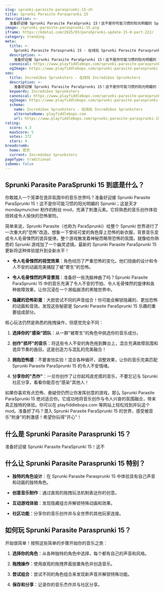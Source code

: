 ```yaml
---
slug: sprunki-parasite-parasprunki-15-zh
title: Sprunki Parasite Parasprunki 15
description: >-
  准备好迎接 Sprunki Parasite ParaSprunki 15！这不是你可能习惯的阳光明媚的 Sprunki；这是天才 mondaymuncher 制作的粉丝 mod，充满了刺激元素。它将熟悉的音乐创作体验扭转成令人愉快的恐怖冒险。
image: /sprunki-parasite-parasprunki-15.png
iframe: https://kdata1.com/2025/03/paraSprunki-update-15-0-part-222/
category: trending
meta:
  title: >-
    Sprunki Parasite Parasprunki 15 - 在线玩 Sprunki Parasite Parasprunki 15
  description: >-
    准备好迎接 Sprunki Parasite ParaSprunki 15！这不是你可能习惯的阳光明媚的 Sprunki；这是天才 mondaymuncher 制作的粉丝 mod，充满了刺激元素。它将熟悉的音乐创作体验扭转成令人愉快的恐怖冒险。
  canonical: https://www.playfiddlebops.com/sprunki-parasite-parasprunki-15/
  ogImage: https://www.playfiddlebops.com/sprunki-parasite-parasprunki-15.png
seo:
  title: Incredibox Sprunksters - 在线玩 Incredibox Sprunksters
  description: >-
    准备好迎接 Sprunki Parasite ParaSprunki 15！这不是你可能习惯的阳光明媚的 Sprunki；这是天才 mondaymuncher 制作的粉丝 mod，充满了刺激元素。它将熟悉的音乐创作体验扭转成令人愉快的恐怖冒险。
  keywords: Incredibox Sprunksters
  canonical: https://www.playfiddlebops.com/sprunki-parasite-parasprunki-15/
  ogImage: https://www.playfiddlebops.com/sprunki-parasite-parasprunki-15.png
  schema:
    name: Incredibox Sprunksters - 在线玩 Incredibox Sprunksters
    alternateName: playfiddlebops.com
    url: https://www.playfiddlebops.com/sprunki-parasite-parasprunki-15/
rating:
  score: 4.3
  maxScore: 5
  votes: 372
  stars: 4
breadcrumb:
  home: 首页
  current: Incredibox Sprunksters
pageType: traditional
isDemo: false
---
```


## Sprunki Parasite ParaSprunki 15 到底是什么？

你敢踏入一个笼罩在诡异氛围中的音乐世界吗？准备好迎接 Sprunki Parasite ParaSprunki 15！这不是你可能习惯的阳光明媚的 Sprunki；这是天才 mondaymuncher 制作的粉丝 mod，充满了刺激元素。它将熟悉的音乐创作体验扭转成令人愉快的恐怖冒险。

简单来说，Sprunki Parasite（也称为 ParaSprunki）给整个 Sprunki 世界进行了一次重大的"恐怖"改造。想象一下曾经可爱的角色穿上恐怖的新衣服，背景音乐变成令人毛骨悚然的诡异旋律。整个游戏散发着神秘而略带恐怖的氛围，就像给你熟悉的 Sprunki 游戏加了一个幽灵滤镜。最新的 Sprunki Parasite ParaSprunki 15 更新将这种体验提升到全新水平！

- **令人毛骨悚然的视觉效果**：角色经历了严重恐怖的变化。他们扭曲的设计和令人不安的动画完美捕捉了被"寄生"的恐怖。

- **令人毛骨悚然的声音景观**：准备好一些洗脑神曲了吗？Sprunki Parasite ParaSprunki 15 中的音乐充满了令人不安的节拍、令人毛骨悚然的旋律和各种故障效果，让你沉浸在一个濒临崩溃的黑暗世界中。

- **隐藏的恐怖彩蛋**：大胆尝试不同的声音组合！你可能会解锁隐藏的、更加恐怖的动画和音效。发现这些秘密是 Sprunki Parasite ParaSprunki 15 乐趣的重要组成部分。

核心玩法仍然是熟悉的拖拽操作，但感觉完全不同：

1. **选择你的"感染"团队**：从一群"被寄生"的角色中挑选你的音乐成分。

1. **创作"损坏"的音乐**：将这些令人不安的角色拖到舞台上，混合充满故障氛围和诡异节奏的曲目。这是创造力与混乱的完美融合！

1. **拥抱恐怖感**：不要害怕实验！混合各种循环，调整效果，让你的音乐完美匹配 Sprunki Parasite ParaSprunki 15 的令人不安情绪。

1. **分享你的"杰作"**：一旦你创作了让你起鸡皮疙瘩的音乐，不要忘记与 Sprunki 社区分享，看看你能否也"感染"其他人！

如果你喜欢有点恐怖、悬疑但仍然让你发挥创意的游戏，那么 Sprunki Parasite ParaSprunki 15 绝对适合你。它成功地将音乐创作与令人兴奋的氛围融合，带来真正独特的体验。你可以在 playfiddlebops.com 等网站上轻松找到并玩这个 mod。准备好了吗？潜入 Sprunki Parasite ParaSprunki 15 的世界，感受被音乐"附身"的刺激感！希望你玩得"开心"！

## 什么是 Sprunki Parasite Parasprunki 15？

准备好迎接 Sprunki Parasite ParaSprunki 15！这不

## 什么让 Sprunki Parasite Parasprunki 15 特别？

- **独特的角色设计**：在 Sprunki Parasite Parasprunki 15 中体验具有自己声音和动画的独特角色。

- **创意音乐制作**：通过直观的拖拽玩法机制表达你的创意。

- **互动游戏体验**：发现隐藏组合并解锁特殊动画和效果。

- **社区功能**：分享你的音乐创作并与全世界的其他玩家连接。

## 如何玩 Sprunki Parasite Parasprunki 15？

开始很简单！按照这些简单的步骤开始你的音乐之旅：

1. **选择你的角色**：从各种独特的角色中选择，每个都有自己的声音和风格。

1. **拖拽操作**：使用直观的拖拽界面放置角色并创造音乐。

1. **尝试组合**：尝试不同的角色组合来发现新声音并解锁特殊功能。

1. **保存和分享**：记录你的音乐杰作并与社区分享。